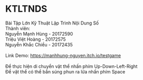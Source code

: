 # KTLTNDS
Bài Tập Lớn Kỹ Thuật Lập Trình Nội Dung Số  <br/>
Thành viên: <br/>
  Nguyễn Mạnh Hùng - 20172590 <br/>
  Triệu Việt Hoàng - 20172575 <br/>
  Nguyễn Khắc Chiều - 20172435 <br/>
<br/>
Link Demo: https://manhhung-nguyen.itch.io/testgame <br/>
<br/>
Để thực hiện di chuyển vật thể nhấn phím Up-Down-Left-Right <br/>
Để vật thể có thể bắn súng phun ra lửa nhấn phím Space <br/>
